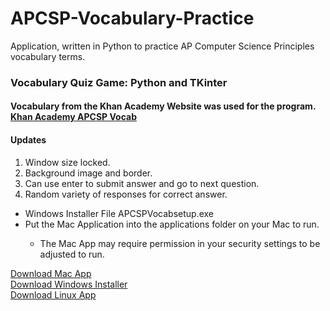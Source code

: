 # APCSP-Vocabulary-Practice
Application, written in Python to practice AP Computer Science Principles vocabulary terms. 

<h3>
Vocabulary Quiz Game: Python and TKinter
</h3>
<h4>
Vocabulary from the Khan Academy Website was used for the program. 
<a target="_blank" rel="noopener noreferrer" href="https://www.khanacademy.org/computing/ap-computer-science-principles/ap-csp-exam-preparation/prepare-for-the-2019-ap-cs-p-exam/a/vocabulary-review">Khan Academy APCSP Vocab</a>
</h4>
<h4>
  Updates
</h4>
<ol>
  <li>Window size locked.</li>
  <li>Background image and border.</li>
  <li>Can use enter to submit answer and go to next question.</li>
  <li>Random variety of responses for correct answer.</li>
</ol>
<ul>
  <li>Windows Installer File APCSPVocabsetup.exe </li>
  <li>Put the Mac Application into the applications folder on your Mac to run. </li>
  <ul>
    <li>The Mac App may require permission in your security settings to be adjusted to run.</li>
  </ul>
</ul>
<a target="_blank" rel="noopener noreferrer" href="https://drive.google.com/file/d/1w1rIEYvduMdE3SNKsyBV06bXbnCFCLki/view?usp=sharing">Download Mac App</a>
<br>
<a target="_blank" rel="noopener noreferrer" href="https://github.com/groeneveldwoodstock/APCSP-Vocabulary-Practice/raw/main/APCSP_Vocab_Setup.exe">Download Windows Installer</a>
<br>
<a target="_blank" rel="noopener noreferrer" href="https://github.com/groeneveldwoodstock/APCSP-Vocabulary-Practice/raw/main/APCSP%20Vocab%20Linux">Download Linux App</a>
  </body>
